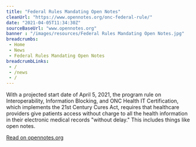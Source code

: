 ```yaml
--- 
title: "Federal Rules Mandating Open Notes"
cleanUrl: "https://www.opennotes.org/onc-federal-rule/"
date: "2021-04-05T11:34:30Z"
sourceBaseUrl: "www.opennotes.org"
banner : "/images/resources/Federal Rules Mandating Open Notes.jpg"
breadcrumbs:
 - Home
 - News
 - Federal Rules Mandating Open Notes
breadcrumbLinks:
 - / 
 - /news
 - / 
---
```

With a projected start date of April 5, 2021, the program rule on Interoperability, Information Blocking, and ONC Health IT Certification, which implements the 21st Century Cures Act, requires that healthcare providers give patients access without charge to all the health information in their electronic medical records "without delay." This includes things like open notes.  
  
[Read on opennotes.org](https://www.opennotes.org/onc-federal-rule/)
